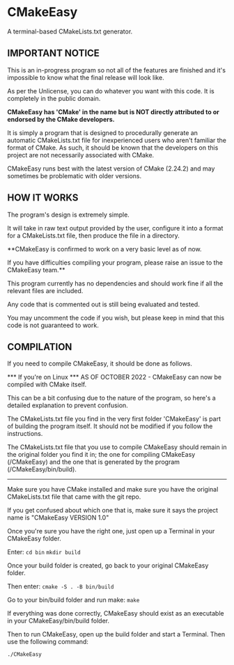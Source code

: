 # CMakeEasy
A terminal-based CMakeLists.txt generator.

IMPORTANT NOTICE
----------------

This is an in-progress program so not all of the features are finished and it's impossible to know what the final release will look like.

As per the Unlicense, you can do whatever you want with this code.
It is completely in the public domain.

**CMakeEasy has 'CMake' in the name but is NOT directly attributed to or endorsed by the CMake developers.**

It is simply a program that is designed to procedurally generate an automatic CMakeLists.txt file for inexperienced users who aren't familiar the format of CMake. As such, it should be known that the developers on this project are not necessarily associated with CMake.

CMakeEasy runs best with the latest version of CMake (2.24.2) and may sometimes be problematic with older versions.

HOW IT WORKS
------------

The program's design is extremely simple.

It will take in raw text output provided by the user, configure it into a format for a CMakeLists.txt file, then produce the file in a directory.

**CMakeEasy is confirmed to work on a very basic level as of now.

If you have difficulties compiling your program, please raise an issue to the CMakeEasy team.**

This program currently has no dependencies and should work fine if all the relevant files are included.

Any code that is commented out is still being evaluated and tested.

You may uncomment the code if you wish, but please keep in mind that this code is not guaranteed to work.

COMPILATION
-----------

If you need to compile CMakeEasy, it should be done as follows.

*** If you're on Linux ***
AS OF OCTOBER 2022 -
CMakeEasy can now be compiled with CMake itself.

This can be a bit confusing due to the nature of the program, so here's a detailed explanation to prevent confusion.

The CMakeLists.txt file you find in the very first folder 'CMakeEasy' is part of building the program itself. It should not be modified if you follow the instructions.

The CMakeLists.txt file that you use to compile CMakeEasy should remain in the original folder you find it in; the one for compiling CMakeEasy (/CMakeEasy) and the one that is generated by the program (/CMakeEasy/bin/build).

---

Make sure you have CMake installed and make sure you have the original CMakeLists.txt file that came with the git repo.

If you get confused about which one that is, make sure it says the project name is "CMakeEasy VERSION 1.0"

Once you're sure you have the right one, just open up a Terminal in your CMakeEasy folder.

Enter:
`cd bin`
`mkdir build`

Once your build folder is created, go back to your original CMakeEasy folder.

Then enter:
`cmake -S . -B bin/build`

Go to your bin/build folder and run make:
`make`

If everything was done correctly, CMakeEasy should exist as an executable in your CMakeEasy/bin/build folder.

Then to run CMakeEasy, open up the build folder and start a Terminal.
Then use the following command:

`./CMakeEasy`
